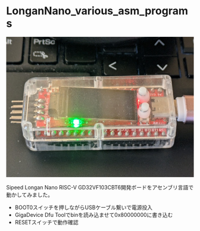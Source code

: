 # LonganNano_various_asm_programs

![img1](blink/img1.jpg)

Sipeed Longan Nano RISC-V GD32VF103CBT6開発ボードをアセンブリ言語で動かしてみました。

- BOOT0スイッチを押しながらUSBケーブル繋いで電源投入
- GigaDevice Dfu Toolでbinを読み込ませて0x80000000に書き込む
- RESETスイッチで動作確認
